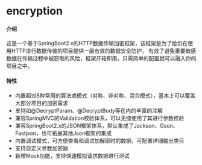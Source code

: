# encryption

#### 介绍
这是一个基于SpringBoot2.x的HTTP数据传输加密框架，该框架是为了给仍在使用HTTP进行数据传输的项目提供一层有效的数据安全防护，
有效了避免重要敏感数据在传输过程中被窃取的风险，框架开箱即用，只需简单的配置就可以融入你的项目之中。

#### 特性
- 内置超过8种常用的算法或模式（对称、非对称、混合模式），基本上可以覆盖大部分项目的加密需求
- 支持如@DecryptParam、@DecryptBody等在内的丰富的注解
- 兼容SpringMVC的Validation校验体系，可以无缝使用了其进行参数校验
- 兼容SpringBoot2.x的JSON框架体系，默认集成了Jackson、Gson、Fastjson，也可拓展其他Json框架的集成
- 内置调试模式，可方便查看和调试加解密时的数据，可配置详细输出类目
- 支持自定义参数加密器
- 新增Mock功能，支持快速模拟请求数据进行测试